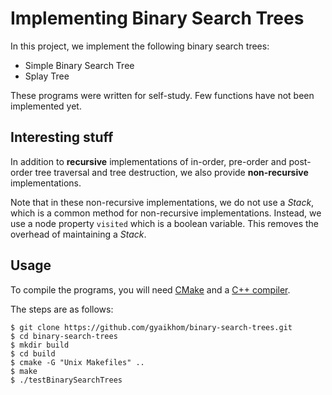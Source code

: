 # Implementing Binary Search Trees

In this project, we implement the following binary search trees:

* Simple Binary Search Tree
* Splay Tree

These programs were written for self-study. Few functions have not been
implemented yet.


## Interesting stuff

In addition to **recursive** implementations of in-order, pre-order
and post-order tree traversal and tree destruction, we also provide
**non-recursive** implementations.

Note that in these non-recursive implementations, we do not use
a _Stack_, which is a common method for non-recursive implementations.
Instead, we use a node property `visited` which is a boolean variable.
This removes the overhead of maintaining a _Stack_.


## Usage

To compile the programs, you will need [CMake](http://www.cmake.org/) and
a [C++ compiler](http://gcc.gnu.org/).

The steps are as follows:

    $ git clone https://github.com/gyaikhom/binary-search-trees.git
    $ cd binary-search-trees
    $ mkdir build
    $ cd build
    $ cmake -G "Unix Makefiles" ..
    $ make
    $ ./testBinarySearchTrees


